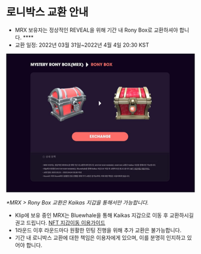 # 로니박스 교환 안내

* MRX 보유자는 정상적인 REVEAL을 위해 기간 내 Rony Box로 교환하셔야 합니다. ****&#x20;
* 교환 일정: 2022년 03월 31일\~2022년 4월 4일 20:30 KST

![](../.gitbook/assets/exchange.JPG)

_\*MRX > Rony Box 교환은 Kaikas 지갑을 통해서만 가능합니다._

* Klip에 보유 중인 MRX는 Bluewhale을 통해 Kaikas 지갑으로 이동 후 교환하시길 권고 드립니다. [NFT 지갑이동 이용가이드](https://documents.neuronswap.com/neuronswap/v/copy-of-neuronswap/undefined-2/nft)
* 1라운드 이후 라운드마다 원활한 민팅 진행을 위해 추가 교환은 불가능합니다.&#x20;
* 기간 내 로니박스 교환에 대한 책임은 이용자에게 있으며, 이를 분명히 인지하고 있어야 합니다.
